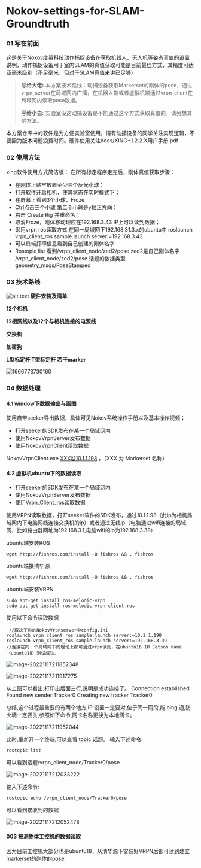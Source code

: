 
# Nokov-settings-for-SLAM-Groundtruth

### 01 写在前面

这是关于Nokov度量科技动作捕捉设备在获取机器人、无人机等姿态真值的设置说明，动作捕捉设备用于室内SLAM的真值获取可能是目前最佳方式，其精度可达亚毫米级别（不足毫米，但对于SLAM真值来讲已足够）

>  **写给大佬:** 本方案技术路线：动捕设备获取Markerset的刚体的pose，通过vrpn_server在局域网内广播，在机器人端或者虚拟机端通过vrpn_client在局域网内读取pose数据。
>
> **写给小白:** 实验室没这动捕设备是不能通过这个方式获取真值的，请另想其他方法。

本方案仓库中的软件是为方便实验室使用，请有动捕设备的同学关注实现逻辑，不要因为版本问题浪费时间。硬件使用关注docs/XING+1.2.2.X用户手册.pdf

### 02 使用方法
xing软件使用方式简洁版：
在所有标定程序走完后，刚体真值获取步骤：
- 在刚体上贴牢放置至少三个反光小球；
- 打开软件开启相机，使其状态在实时模式下；
- 在屏幕上看到3个小球，Froze
- Ctrl点击三个小球 第二个小球是y轴正方向；
- 右击 Create Rig 并重命名；
- 取消Froze，刚体移动理应在192.168.3.43 IP上可以读到数据；
- 采用vrpn ros读取方式 在同一局域网下192.168.31.3.x的ubuntu中 roslaunch vrpn_client_ros sample.launch server:=192.168.3.43
- 可以终端打印信息看到自己创建的刚体名字
- Rostopic list 看到/vrpn_client_node/zed2/pose  zed2是自己刚体名字
/vrpn_client_node/zed2/pose 话题的数据类型geometry_msgs/PoseStamped

### 03 技术路线
![alt text](images/whiteboard_exported_image.png)
**硬件安装及清单**

**12个相机**

**12根网线以及12个与相机连接的电源线**

**交换机**

**加密狗**

**L型标定杆 T型标定杆 若干marker** 

![1666773730160](images/1666773730160-1668689635650-5.png)

### 04 数据处理

#### 4.1 window下数据输出与画图

使用自带seeker导出数据，具体可见Nokov系统操作手册以及基本操作视频；

- 打开seeker的SDK发布在某一个局域网内
- 使用NokovVrpnServer发布数据
- 使用NokovVrpnClient读取数据

NokovVrpnClient.exe XXX@10.1.1.198 ，（XXX 为 Markerset 名称）

#### 4.2 虚拟机ubuntu下的数据读取

- 打开seeker的SDK发布在某一个局域网内
- 使用NokovVrpnServer发布数据
- 使用Vrpn_Client_ros读取数据

使用VRPN读取数据，打开seeker软件的SDK发布，通过10.1.1.98（此ip为相机局域网内下电脑网线连接交换机的ip）或者通过无线ip（电脑通过wifi连接的局域网，比如路由器网址为192.168.3.1,电脑wifi的ip为192.168.3.39）

ubuntu端安装ROS

```shell
wget http://fishros.com/install -O fishros && . fishros
```

ubuntu端换清华源

```shell
wget http://fishros.com/install -O fishros && . fishros
```

ubuntu端安装VRPN

```
sudo apt-get install ros-melodic-vrpn
sudo apt-get install ros-melodic-vrpn-client-ros
```

使用以下命令读取数据

```
 //取决于你的NokovVrpnserver中config.ini
roslaunch vrpn_client_ros sample.launch server:=10.1.1.198     
roslaunch vrpn_client_ros sample.launch server:=192.168.3.39   
//连接在同一个局域网下的理论上都可通过vrpn读到，在ubuntu16 18 Jetson nano（ubuntu18）测试成功。
```

![image-20221117211852348](images/image-20221117211852348.png)

![image-20221117211917275](images/image-20221117211917275.png)

从上图可以看出,打印出后面三行,说明是成功连接了。
Connection established
Found new sender:Tracker0
Creating new tracker Tracker0

总结,这个过程最重要的有两个地方,IP 设置一定要对,位于同一网段,能 ping
通,防火墙一定要关,参照如下命令,网卡名称更换为本地网卡。

![image-20221117211952044](images/image-20221117211952044.png)

此时,重新开一个终端,可以查看 topic 话题。
输入下述命令:

```
rostopic list
```

可以看到话题/vrpn_client_node/Tracker0/pose

![image-20221117212033222](images/image-20221117212033222.png)

输入下述命令:

```
rostopic echo /vrpn_client_node/Tracker0/pose
```

可以看到接收到的数据

![image-20221117212052478](images/image-20221117212052478.png)

#### 003 被测物体工控机的数据读取

因为目前工控机大部分也是ubuntu18，从清华源下安装好VRPN后都可读到建立markerset的刚体的pose

